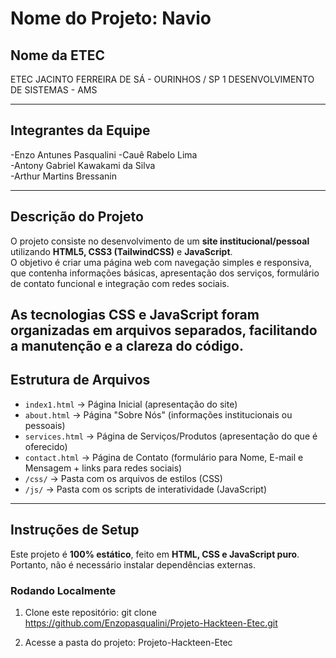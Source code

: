 # Nome do Projeto: Navio

## Nome da ETEC
ETEC JACINTO FERREIRA DE SÁ - OURINHOS / SP
1 DESENVOLVIMENTO DE SISTEMAS - AMS

---

## Integrantes da Equipe
-Enzo Antunes Pasqualini 
-Cauê Rabelo Lima  
-Antony Gabriel Kawakami da Silva  
-Arthur Martins Bressanin

---
## Descrição do Projeto
O projeto consiste no desenvolvimento de um **site institucional/pessoal** utilizando **HTML5, CSS3 (TailwindCSS)** e **JavaScript**.  
O objetivo é criar uma página web com navegação simples e responsiva, que contenha informações básicas, apresentação dos serviços, formulário de contato funcional e integração com redes sociais.  

As tecnologias **CSS** e **JavaScript** foram organizadas em **arquivos separados**, facilitando a manutenção e a clareza do código.  
---
## Estrutura de Arquivos
- `index1.html` → Página Inicial (apresentação do site)  
- `about.html` → Página "Sobre Nós" (informações institucionais ou pessoais)  
- `services.html` → Página de Serviços/Produtos (apresentação do que é oferecido)  
- `contact.html` → Página de Contato (formulário para Nome, E-mail e Mensagem + links para redes sociais)  
- `/css/` → Pasta com os arquivos de estilos (CSS)  
- `/js/` → Pasta com os scripts de interatividade (JavaScript)   
---
## Instruções de Setup
Este projeto é **100% estático**, feito em **HTML, CSS e JavaScript puro**.  
Portanto, não é necessário instalar dependências externas.

### Rodando Localmente
1. Clone este repositório:
   git clone https://github.com/Enzopasqualini/Projeto-Hackteen-Etec.git
   
2. Acesse a pasta do projeto:
   Projeto-Hackteen-Etec
